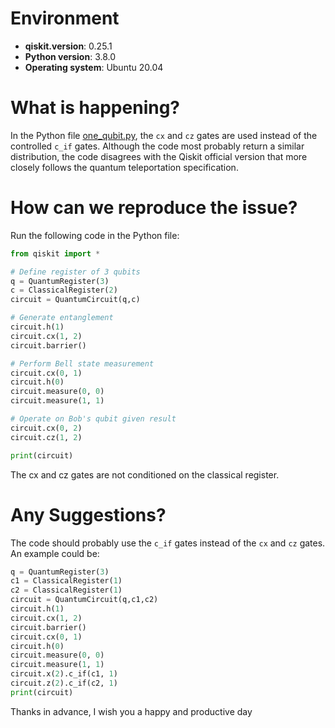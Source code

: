# Environment

- **qiskit.__version__**: 0.25.1
- **Python version**: 3.8.0
- **Operating system**: Ubuntu 20.04

# What is happening?
In the Python file [one_qubit.py](https://github.com/iQuHACK/Duckfebugging/blob/master/one_qubit.py), the `cx` and `cz` gates are used instead of the controlled `c_if` gates. Although the code most probably return a similar distribution, the code disagrees with the Qiskit official version that more closely follows the quantum teleportation specification.

# How can we reproduce the issue?
Run the following code in the Python file:

```python
from qiskit import *

# Define register of 3 qubits
q = QuantumRegister(3)
c = ClassicalRegister(2)
circuit = QuantumCircuit(q,c)

# Generate entanglement
circuit.h(1)
circuit.cx(1, 2)
circuit.barrier()

# Perform Bell state measurement
circuit.cx(0, 1)
circuit.h(0)
circuit.measure(0, 0)
circuit.measure(1, 1)

# Operate on Bob's qubit given result
circuit.cx(0, 2)
circuit.cz(1, 2)

print(circuit)
```

The cx and cz gates are not conditioned on the classical register.

# Any Suggestions?
The code should probably use the `c_if` gates instead of the `cx` and `cz` gates. An example could be:

```python
q = QuantumRegister(3)
c1 = ClassicalRegister(1)
c2 = ClassicalRegister(1)
circuit = QuantumCircuit(q,c1,c2)
circuit.h(1)
circuit.cx(1, 2)
circuit.barrier()
circuit.cx(0, 1)
circuit.h(0)
circuit.measure(0, 0)
circuit.measure(1, 1)
circuit.x(2).c_if(c1, 1)
circuit.z(2).c_if(c2, 1)
print(circuit)
```

Thanks in advance, I wish you a happy and productive day

